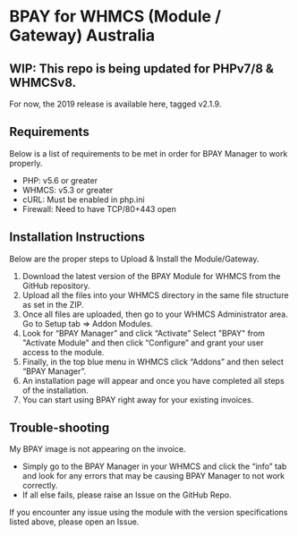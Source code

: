 # BPAY for WHMCS (Module / Gateway) Australia

## WIP: This repo is being updated for PHPv7/8 & WHMCSv8.
For now, the 2019 release is available here, tagged v2.1.9.

## Requirements 
Below is a list of requirements to be met in order for BPAY Manager to work properly.
- PHP: v5.6 or greater
- WHMCS: v5.3 or greater 
- cURL: Must be enabled in php.ini
- Firewall: Need to have TCP/80+443 open

## Installation Instructions 
Below are the proper steps to Upload & Install the Module/Gateway.
1. Download the latest version of the BPAY Module for WHMCS from the GitHub repository.
2. Upload all the files into your WHMCS directory in the same file structure as set in the ZIP.
3. Once all files are uploaded, then go to your WHMCS Administrator area. Go to Setup tab => Addon Modules.
4. Look for “BPAY Manager” and click “Activate” Select "BPAY" from "Activate Module" and then click “Configure” and grant your user access to the module.
5. Finally, in the top blue menu in WHMCS click “Addons” and then select “BPAY Manager”.
6. An installation page will appear and once you have completed all steps of the installation.
7. You can start using BPAY right away for your existing invoices.

## Trouble-shooting
My BPAY image is not appearing on the invoice.
- Simply go to the BPAY Manager in your WHMCS and click the “info” tab and look for any errors that may be causing BPAY Manager to not work correctly.
- If all else fails, please raise an Issue on the GitHub Repo.

If you encounter any issue using the module with the version specifications listed above, please open an Issue.
